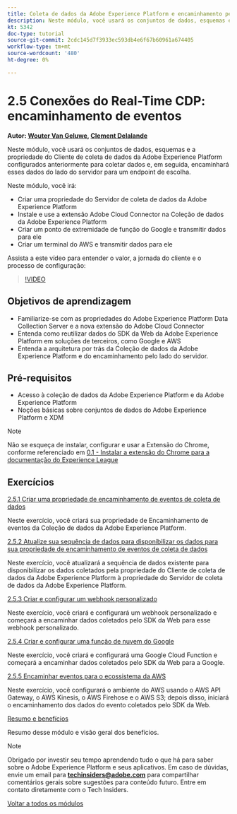 ```yaml
---
title: Coleta de dados da Adobe Experience Platform e encaminhamento pelo lado do servidor em tempo real
description: Neste módulo, você usará os conjuntos de dados, esquemas e a propriedade do Servidor de coleta de dados da Adobe Experience Platform configurados anteriormente para coletar dados e, em seguida, encaminhará esses dados do lado do servidor para um endpoint de escolha.
kt: 5342
doc-type: tutorial
source-git-commit: 2cdc145d7f3933ec593db4e6f67b60961a674405
workflow-type: tm+mt
source-wordcount: '480'
ht-degree: 0%

---
```


# 2.5 Conexões do Real-Time CDP: encaminhamento de eventos

**Autor: [Wouter Van Geluwe](https://www.linkedin.com/in/woutervangeluwe/), [Clement Delalande](https://www.linkedin.com/in/clement-delalande/)**

Neste módulo, você usará os conjuntos de dados, esquemas e a propriedade do Cliente de coleta de dados da Adobe Experience Platform configurados anteriormente para coletar dados e, em seguida, encaminhará esses dados do lado do servidor para um endpoint de escolha.

Neste módulo, você irá:

- Criar uma propriedade do Servidor de coleta de dados da Adobe Experience Platform
- Instale e use a extensão Adobe Cloud Connector na Coleção de dados da Adobe Experience Platform
- Criar um ponto de extremidade de função do Google e transmitir dados para ele
- Criar um terminal do AWS e transmitir dados para ele

Assista a este vídeo para entender o valor, a jornada do cliente e o processo de configuração:

>[!VIDEO](https://video.tv.adobe.com/v/331987?quality=12&learn=on)

## Objetivos de aprendizagem

- Familiarize-se com as propriedades do Adobe Experience Platform Data Collection Server e a nova extensão do Adobe Cloud Connector
- Entenda como reutilizar dados do SDK da Web da Adobe Experience Platform em soluções de terceiros, como Google e AWS
- Entenda a arquitetura por trás da Coleção de dados da Adobe Experience Platform e do encaminhamento pelo lado do servidor.

## Pré-requisitos

- Acesso à coleção de dados da Adobe Experience Platform e da Adobe Experience Platform
- Noções básicas sobre conjuntos de dados do Adobe Experience Platform e XDM

>[!NOTE]
>
>Não se esqueça de instalar, configurar e usar a Extensão do Chrome, conforme referenciado em [0.1 - Instalar a extensão do Chrome para a documentação do Experience League](../../gettingstarted/gettingstarted/ex1.md)

## Exercícios

[2.5.1 Criar uma propriedade de encaminhamento de eventos de coleta de dados](./ex1.md)

Neste exercício, você criará sua propriedade de Encaminhamento de eventos da Coleção de dados da Adobe Experience Platform.

[2.5.2 Atualize sua sequência de dados para disponibilizar os dados para sua propriedade de encaminhamento de eventos de coleta de dados](./ex2.md)

Neste exercício, você atualizará a sequência de dados existente para disponibilizar os dados coletados pela propriedade do Cliente de coleta de dados da Adobe Experience Platform à propriedade do Servidor de coleta de dados da Adobe Experience Platform.

[2.5.3 Criar e configurar um webhook personalizado](./ex3.md)

Neste exercício, você criará e configurará um webhook personalizado e começará a encaminhar dados coletados pelo SDK da Web para esse webhook personalizado.

[2.5.4 Criar e configurar uma função de nuvem do Google](./ex4.md)

Neste exercício, você criará e configurará uma Google Cloud Function e começará a encaminhar dados coletados pelo SDK da Web para a Google.

[2.5.5 Encaminhar eventos para o ecossistema da AWS](./ex5.md)

Neste exercício, você configurará o ambiente do AWS usando o AWS API Gateway, o AWS Kinesis, o AWS Firehose e o AWS S3; depois disso, iniciará o encaminhamento dos dados do evento coletados pelo SDK da Web.

[Resumo e benefícios](./summary.md)

Resumo desse módulo e visão geral dos benefícios.

>[!NOTE]
>
>Obrigado por investir seu tempo aprendendo tudo o que há para saber sobre o Adobe Experience Platform e seus aplicativos. Em caso de dúvidas, envie um email para **techinsiders@adobe.com** para compartilhar comentários gerais sobre sugestões para conteúdo futuro. Entre em contato diretamente com o Tech Insiders.

[Voltar a todos os módulos](../../../overview.md)
